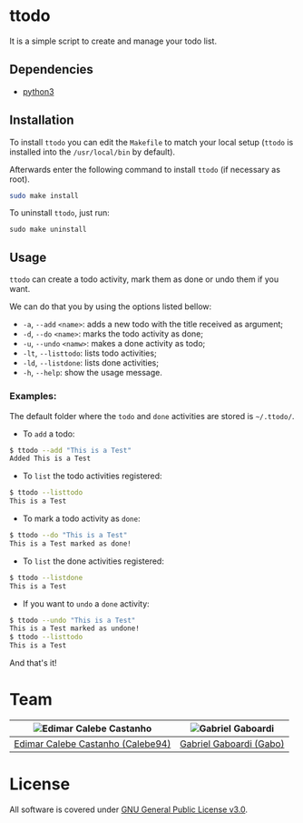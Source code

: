 # ttodo

It is a simple script to create and manage your todo list.

## Dependencies

* [python3](https://www.python.org/)

## Installation

To install `ttodo` you can edit the `Makefile` to match your local setup (`ttodo` is installed into the `/usr/local/bin` by default).

Afterwards enter the following command to install `ttodo` (if necessary as root).

```bash
sudo make install
```

To uninstall `ttodo`, just run:

```
sudo make uninstall
```

## Usage

`ttodo` can create a todo activity, mark them as done or undo them if you want.

We can do that you by using the options listed bellow:

* `-a`, `--add` `<name>`: adds a new todo with the title received as argument;
* `-d`, `--do` `<name>`:  marks the todo activity as done;
* `-u`, `--undo` `<namw>`:  makes a done activity as todo;
* `-lt`, `--listtodo`: lists todo activities;
* `-ld`, `--listdone`: lists done activities;
* `-h`, `--help`: show the usage message.

### Examples:

The default folder where the `todo` and `done` activities are stored is `~/.ttodo/`.

* To `add` a todo:

```bash
$ ttodo --add "This is a Test"
Added This is a Test
```

* To `list` the todo activities registered:

```bash
$ ttodo --listtodo
This is a Test
```

* To mark a todo activity as `done`:

```bash
$ ttodo --do "This is a Test"
This is a Test marked as done!
```

* To `list` the done activities registered:

```bash
$ ttodo --listdone
This is a Test
```

* If you want to `undo` a `done` activity:

```bash
$ ttodo --undo "This is a Test"
This is a Test marked as undone!
$ ttodo --listtodo
This is a Test
```

And that's it!

# Team

| <img src="https://github.com/Calebe94.png?size=200" alt="Edimar Calebe Castanho"> | <img src="https://github.com/gbgabo.png?size=200" alt="Gabriel Gaboardi"> | 
|:---------------------------------------------------------------------------------:|:-------------------------------------------------------------------------:|
| [Edimar Calebe Castanho (Calebe94)](https://github.com/Calebe94)                  | [Gabriel Gaboardi (Gabo)](https://github.com/gbgabo)                      |

# License

All software is covered under [GNU General Public License v3.0](https://www.gnu.org/licenses/gpl-3.0.en.html).
